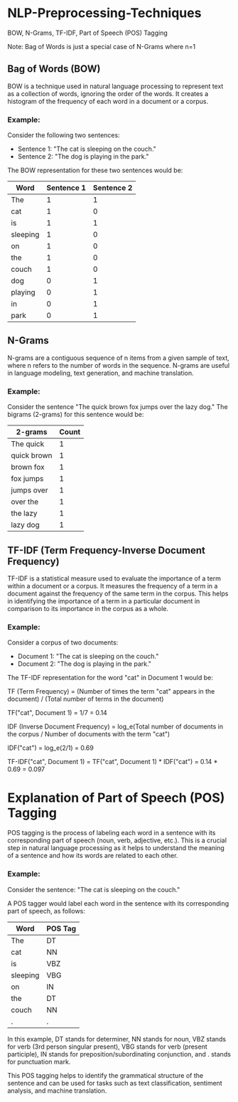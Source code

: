 # NLP-Preprocessing-Techniques
BOW, N-Grams, TF-IDF, Part of Speech (POS) Tagging

Note: Bag of Words is just a special case of N-Grams where n=1


## Bag of Words (BOW)
BOW is a technique used in natural language processing to represent text as a collection of words, ignoring the order of the words. It creates a histogram of the frequency of each word in a document or a corpus. 

### Example:
Consider the following two sentences: 
- Sentence 1: "The cat is sleeping on the couch."
- Sentence 2: "The dog is playing in the park."

The BOW representation for these two sentences would be: 

| Word  | Sentence 1 | Sentence 2 |
|-------|------------|------------|
| The   | 1          | 1          |
| cat   | 1          | 0          |
| is    | 1          | 1          |
| sleeping | 1          | 0          |
| on    | 1          | 0          |
| the   | 1          | 0          |
| couch | 1          | 0          |
| dog   | 0          | 1          |
| playing | 0          | 1          |
| in    | 0          | 1          |
| park  | 0          | 1          |


## N-Grams
N-grams are a contiguous sequence of n items from a given sample of text, where n refers to the number of words in the sequence. N-grams are useful in language modeling, text generation, and machine translation.

### Example:
Consider the sentence "The quick brown fox jumps over the lazy dog." The bigrams (2-grams) for this sentence would be:

| 2-grams | Count |
|---------|-------|
| The quick | 1     |
| quick brown | 1     |
| brown fox | 1     |
| fox jumps | 1     |
| jumps over | 1     |
| over the | 1     |
| the lazy | 1     |
| lazy dog | 1     |


## TF-IDF (Term Frequency-Inverse Document Frequency)
TF-IDF is a statistical measure used to evaluate the importance of a term within a document or a corpus. It measures the frequency of a term in a document against the frequency of the same term in the corpus. This helps in identifying the importance of a term in a particular document in comparison to its importance in the corpus as a whole.

### Example:
Consider a corpus of two documents:
- Document 1: "The cat is sleeping on the couch."
- Document 2: "The dog is playing in the park."

The TF-IDF representation for the word "cat" in Document 1 would be:

TF (Term Frequency) = (Number of times the term "cat" appears in the document) / (Total number of terms in the document)

TF("cat", Document 1) = 1/7 = 0.14

IDF (Inverse Document Frequency) = log_e(Total number of documents in the corpus / Number of documents with the term "cat")

IDF("cat") = log_e(2/1) = 0.69

TF-IDF("cat", Document 1) = TF("cat", Document 1) * IDF("cat") = 0.14 * 0.69 = 0.097



# Explanation of Part of Speech (POS) Tagging

POS tagging is the process of labeling each word in a sentence with its corresponding part of speech (noun, verb, adjective, etc.). This is a crucial step in natural language processing as it helps to understand the meaning of a sentence and how its words are related to each other.

### Example:
Consider the sentence: "The cat is sleeping on the couch."

A POS tagger would label each word in the sentence with its corresponding part of speech, as follows:

| Word     | POS Tag |
|----------|---------|
| The      | DT      |
| cat      | NN      |
| is       | VBZ     |
| sleeping | VBG     |
| on       | IN      |
| the      | DT      |
| couch    | NN      |
| .        | .       |

In this example, DT stands for determiner, NN stands for noun, VBZ stands for verb (3rd person singular present), VBG stands for verb (present participle), IN stands for preposition/subordinating conjunction, and . stands for punctuation mark. 

This POS tagging helps to identify the grammatical structure of the sentence and can be used for tasks such as text classification, sentiment analysis, and machine translation.

